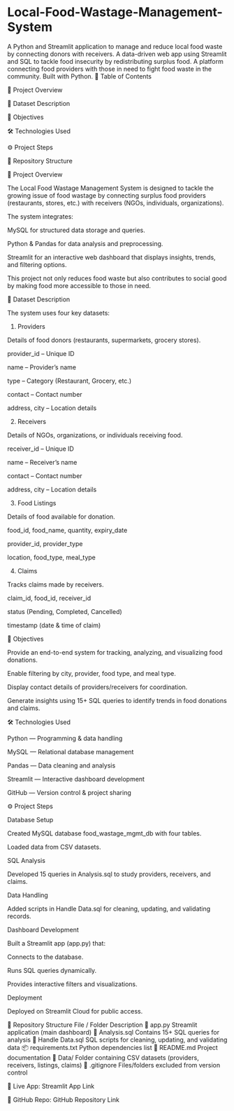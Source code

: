 # Local-Food-Wastage-Management-System
A Python and Streamlit application to manage and reduce local food waste by connecting donors with receivers.  A data-driven web app using Streamlit and SQL to tackle food insecurity by redistributing surplus food.  A platform connecting food providers with those in need to fight food waste in the community. Built with Python.
📑 Table of Contents

📌 Project Overview

📂 Dataset Description

🎯 Objectives

🛠 Technologies Used

⚙️ Project Steps

📁 Repository Structure

📌 Project Overview

The Local Food Wastage Management System is designed to tackle the growing issue of food wastage by connecting surplus food providers (restaurants, stores, etc.) with receivers (NGOs, individuals, organizations).

The system integrates:

MySQL for structured data storage and queries.

Python & Pandas for data analysis and preprocessing.

Streamlit for an interactive web dashboard that displays insights, trends, and filtering options.

This project not only reduces food waste but also contributes to social good by making food more accessible to those in need.

📂 Dataset Description

The system uses four key datasets:

1. Providers

Details of food donors (restaurants, supermarkets, grocery stores).

provider_id – Unique ID

name – Provider’s name

type – Category (Restaurant, Grocery, etc.)

contact – Contact number

address, city – Location details

2. Receivers

Details of NGOs, organizations, or individuals receiving food.

receiver_id – Unique ID

name – Receiver’s name

contact – Contact number

address, city – Location details

3. Food Listings

Details of food available for donation.

food_id, food_name, quantity, expiry_date

provider_id, provider_type

location, food_type, meal_type

4. Claims

Tracks claims made by receivers.

claim_id, food_id, receiver_id

status (Pending, Completed, Cancelled)

timestamp (date & time of claim)

🎯 Objectives

Provide an end-to-end system for tracking, analyzing, and visualizing food donations.

Enable filtering by city, provider, food type, and meal type.

Display contact details of providers/receivers for coordination.

Generate insights using 15+ SQL queries to identify trends in food donations and claims.

🛠 Technologies Used

Python — Programming & data handling

MySQL — Relational database management

Pandas — Data cleaning and analysis

Streamlit — Interactive dashboard development

GitHub — Version control & project sharing

⚙️ Project Steps

Database Setup

Created MySQL database food_wastage_mgmt_db with four tables.

Loaded data from CSV datasets.

SQL Analysis

Developed 15 queries in Analysis.sql to study providers, receivers, and claims.

Data Handling

Added scripts in Handle Data.sql for cleaning, updating, and validating records.

Dashboard Development

Built a Streamlit app (app.py) that:

Connects to the database.

Runs SQL queries dynamically.

Provides interactive filters and visualizations.

Deployment

Deployed on Streamlit Cloud for public access.

📁 Repository Structure
File / Folder	Description
📄 app.py	Streamlit application (main dashboard)
📄 Analysis.sql	Contains 15+ SQL queries for analysis
📄 Handle Data.sql	SQL scripts for cleaning, updating, and validating data
📦 requirements.txt	Python dependencies list
📝 README.md	Project documentation
📂 Data/	Folder containing CSV datasets (providers, receivers, listings, claims)
🚫 .gitignore	Files/folders excluded from version control

🔗 Live App: Streamlit App Link

📂 GitHub Repo: GitHub Repository Link
